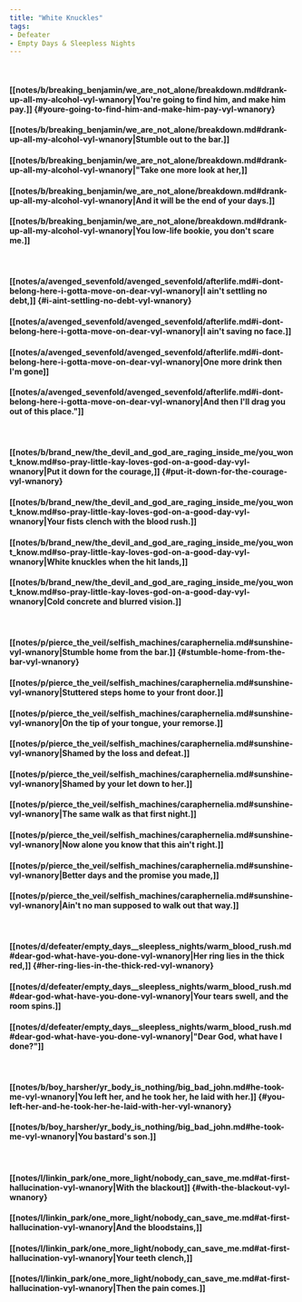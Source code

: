 ```yaml
---
title: "White Knuckles"
tags:
- Defeater
- Empty Days & Sleepless Nights
---
```

&nbsp;
#### [[notes/b/breaking_benjamin/we_are_not_alone/breakdown.md#drank-up-all-my-alcohol-vyl-wnanory|You're going to find him, and make him pay.]] {#youre-going-to-find-him-and-make-him-pay-vyl-wnanory}
#### [[notes/b/breaking_benjamin/we_are_not_alone/breakdown.md#drank-up-all-my-alcohol-vyl-wnanory|Stumble out to the bar.]]
#### [[notes/b/breaking_benjamin/we_are_not_alone/breakdown.md#drank-up-all-my-alcohol-vyl-wnanory|"Take one more look at her,]]
#### [[notes/b/breaking_benjamin/we_are_not_alone/breakdown.md#drank-up-all-my-alcohol-vyl-wnanory|And it will be the end of your days.]]
#### [[notes/b/breaking_benjamin/we_are_not_alone/breakdown.md#drank-up-all-my-alcohol-vyl-wnanory|You low-life bookie, you don't scare me.]]
&nbsp;
#### [[notes/a/avenged_sevenfold/avenged_sevenfold/afterlife.md#i-dont-belong-here-i-gotta-move-on-dear-vyl-wnanory|I ain't settling no debt,]] {#i-aint-settling-no-debt-vyl-wnanory}
#### [[notes/a/avenged_sevenfold/avenged_sevenfold/afterlife.md#i-dont-belong-here-i-gotta-move-on-dear-vyl-wnanory|I ain't saving no face.]]
#### [[notes/a/avenged_sevenfold/avenged_sevenfold/afterlife.md#i-dont-belong-here-i-gotta-move-on-dear-vyl-wnanory|One more drink then I'm gone]]
#### [[notes/a/avenged_sevenfold/avenged_sevenfold/afterlife.md#i-dont-belong-here-i-gotta-move-on-dear-vyl-wnanory|And then I'll drag you out of this place."]]
&nbsp;
#### [[notes/b/brand_new/the_devil_and_god_are_raging_inside_me/you_wont_know.md#so-pray-little-kay-loves-god-on-a-good-day-vyl-wnanory|Put it down for the courage,]] {#put-it-down-for-the-courage-vyl-wnanory}
#### [[notes/b/brand_new/the_devil_and_god_are_raging_inside_me/you_wont_know.md#so-pray-little-kay-loves-god-on-a-good-day-vyl-wnanory|Your fists clench with the blood rush.]]
#### [[notes/b/brand_new/the_devil_and_god_are_raging_inside_me/you_wont_know.md#so-pray-little-kay-loves-god-on-a-good-day-vyl-wnanory|White knuckles when the hit lands,]]
#### [[notes/b/brand_new/the_devil_and_god_are_raging_inside_me/you_wont_know.md#so-pray-little-kay-loves-god-on-a-good-day-vyl-wnanory|Cold concrete and blurred vision.]]
&nbsp;
#### [[notes/p/pierce_the_veil/selfish_machines/caraphernelia.md#sunshine-vyl-wnanory|Stumble home from the bar.]] {#stumble-home-from-the-bar-vyl-wnanory}
#### [[notes/p/pierce_the_veil/selfish_machines/caraphernelia.md#sunshine-vyl-wnanory|Stuttered steps home to your front door.]]
#### [[notes/p/pierce_the_veil/selfish_machines/caraphernelia.md#sunshine-vyl-wnanory|On the tip of your tongue, your remorse.]]
#### [[notes/p/pierce_the_veil/selfish_machines/caraphernelia.md#sunshine-vyl-wnanory|Shamed by the loss and defeat.]]
#### [[notes/p/pierce_the_veil/selfish_machines/caraphernelia.md#sunshine-vyl-wnanory|Shamed by your let down to her.]]
#### [[notes/p/pierce_the_veil/selfish_machines/caraphernelia.md#sunshine-vyl-wnanory|The same walk as that first night.]]
#### [[notes/p/pierce_the_veil/selfish_machines/caraphernelia.md#sunshine-vyl-wnanory|Now alone you know that this ain't right.]]
#### [[notes/p/pierce_the_veil/selfish_machines/caraphernelia.md#sunshine-vyl-wnanory|Better days and the promise you made,]]
#### [[notes/p/pierce_the_veil/selfish_machines/caraphernelia.md#sunshine-vyl-wnanory|Ain't no man supposed to walk out that way.]]
&nbsp;
#### [[notes/d/defeater/empty_days__sleepless_nights/warm_blood_rush.md#dear-god-what-have-you-done-vyl-wnanory|Her ring lies in the thick red,]] {#her-ring-lies-in-the-thick-red-vyl-wnanory}
#### [[notes/d/defeater/empty_days__sleepless_nights/warm_blood_rush.md#dear-god-what-have-you-done-vyl-wnanory|Your tears swell, and the room spins.]]
#### [[notes/d/defeater/empty_days__sleepless_nights/warm_blood_rush.md#dear-god-what-have-you-done-vyl-wnanory|"Dear God, what have I done?"]]
&nbsp;
#### [[notes/b/boy_harsher/yr_body_is_nothing/big_bad_john.md#he-took-me-vyl-wnanory|You left her, and he took her, he laid with her.]] {#you-left-her-and-he-took-her-he-laid-with-her-vyl-wnanory}
#### [[notes/b/boy_harsher/yr_body_is_nothing/big_bad_john.md#he-took-me-vyl-wnanory|You bastard's son.]]
&nbsp;
#### [[notes/l/linkin_park/one_more_light/nobody_can_save_me.md#at-first-hallucination-vyl-wnanory|With the blackout]] {#with-the-blackout-vyl-wnanory}
#### [[notes/l/linkin_park/one_more_light/nobody_can_save_me.md#at-first-hallucination-vyl-wnanory|And the bloodstains,]]
#### [[notes/l/linkin_park/one_more_light/nobody_can_save_me.md#at-first-hallucination-vyl-wnanory|Your teeth clench,]]
#### [[notes/l/linkin_park/one_more_light/nobody_can_save_me.md#at-first-hallucination-vyl-wnanory|Then the pain comes.]]
